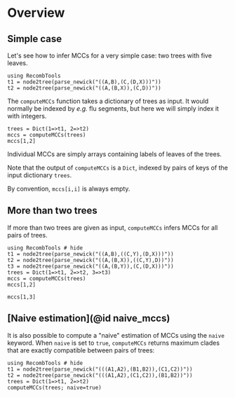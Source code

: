 # Overview

## Simple case 

Let's see how to infer MCCs for a very simple case: two trees with five leaves. 
```@example basic; continued = true 
using RecombTools
t1 = node2tree(parse_newick("((A,B),(C,(D,X)))"))
t2 = node2tree(parse_newick("((A,(B,X)),(C,D))"))
```

The `computeMCCs` function takes a dictionary of trees as input. 
It would normally be indexed by *e.g.* flu segments, but here we will simply index it with integers.

```@example basic
trees = Dict(1=>t1, 2=>t2)
mccs = computeMCCs(trees)
mccs[1,2]
```

Individual MCCs are simply arrays containing labels of leaves of the trees.  

Note that the output of `computeMCCs` is a `Dict`, indexed by pairs of keys of the input dictionary `trees`. 

By convention, `mccs[i,i]` is always empty.

## More than two trees
If more than two trees are given as input, `computeMCCs` infers MCCs for all pairs of trees.  
```@example more_trees
using RecombTools # hide
t1 = node2tree(parse_newick("((A,B),((C,Y),(D,X)))"))
t2 = node2tree(parse_newick("((A,(B,X)),((C,Y),D))"))
t3 = node2tree(parse_newick("((A,(B,Y)),(C,(D,X)))"))
trees = Dict(1=>t1, 2=>t2, 3=>t3)
mccs = computeMCCs(trees)
mccs[1,2]
```
```@example more_trees
mccs[1,3]
```

## [Naive estimation](@id naive_mccs)
It is also possible to compute a "naive" estimation of MCCs using the `naive` keyword. 
  When `naive` is set to `true`, `computeMCCs` returns maximum clades that are exactly compatible between pairs of trees: 
```@example naive
using RecombTools # hide
t1 = node2tree(parse_newick("(((A1,A2),(B1,B2)),(C1,C2))"))
t2 = node2tree(parse_newick("(((A1,A2),(C1,C2)),(B1,B2))"))
trees = Dict(1=>t1, 2=>t2)
computeMCCs(trees; naive=true)
```